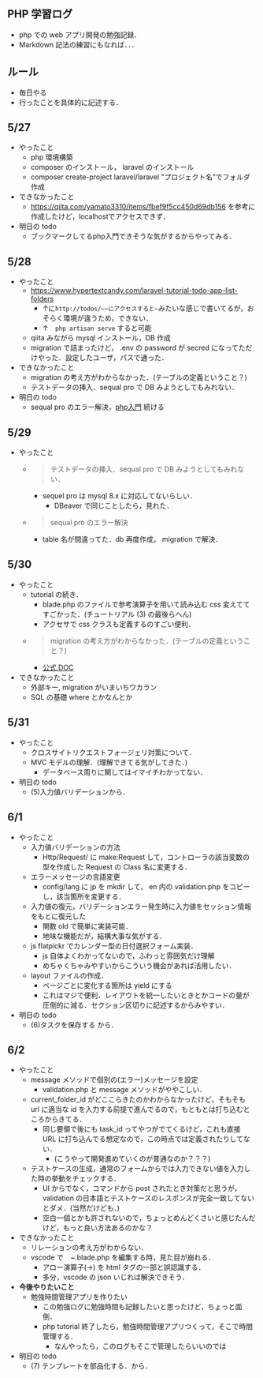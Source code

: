 PHP 学習ログ
---
- php での web アプリ開発の勉強記録．
- Markdown 記法の練習にもなれば．．．

## ルール
- 毎日やる
- 行ったことを具体的に記述する．

## 5/27
- やったこと
    - php 環境構築
    - composer のインストール， laravel のインストール
    - composer create-project laravel/laravel "プロジェクト名"でフォルダ作成
- できなかったこと
    - https://qiita.com/yamato3310/items/fbef9f5cc450d69db156 を参考に作成したけど，localhostでアクセスできず．
- 明日の todo
    - ブックマークしてるphp入門できそうな気がするからやってみる．

## 5/28
- やったこと
    - https://www.hypertextcandy.com/laravel-tutorial-todo-app-list-folders
        - ↑に`http://todos/~~にアクセスすると~`みたいな感じで書いてるが，おそらく環境が違うため，できない．
        - ↑　`php artisan serve` すると可能
    - qiita みながら mysql インストール，DB 作成
    - migration で詰まったけど， .env の password が secred になってただけやった．設定したユーザ，パスで通った．
- できなかったこと
    - migration の考え方がわからなかった．(テーブルの定義ということ？)
    - テストデータの挿入．sequal pro で DB みようとしてもみれない．
- 明日の todo 
    - sequal pro のエラー解決，[php入門](https://www.hypertextcandy.com/laravel-tutorial-todo-app-list-folders) 続ける
    
## 5/29
- やったこと
    - > テストデータの挿入．sequal pro で DB みようとしてもみれない．
        - sequel pro は mysql 8.x に対応してないらしい．
            - DBeaver で同じことしたら，見れた．
    - > sequal pro のエラー解決 
        - table 名が間違ってた．db 再度作成， migration で解決．

## 5/30
- やったこと
    - tutorial の続き．
        - blade.php のファイルで参考演算子を用いて読み込む css 変えててすごかった．(チュートリアル (3) の最後らへん)
        - アクセサで css クラスも定義するのすごい便利．
    - > migration の考え方がわからなかった．(テーブルの定義ということ？)
        - [公式 DOC](https://readouble.com/laravel/5.7/ja/migrations.html)
- できなかったこと
    - 外部キー, migration がいまいちワカラン
    - SQL の基礎 where とかなんとか

## 5/31
- やったこと
    - クロスサイトリクエストフォージェリ対策について．
    - MVC モデルの理解．(理解できてる気がしてきた．)
        - データベース周りに関してはイマイチわかってない．
- 明日の todo
    - (5)入力値バリデーションから．

## 6/1
- やったこと
    - 入力値バリデーションの方法
        - Http/Request/ に make:Request して，コントローラの該当変数の型を作成した Request の Class 名に変更する．
    - エラーメッセージの言語変更
        - config/lang に jp を mkdir して， en 内の validation.php をコピーし，該当箇所を変更する．
    - 入力値の復元，バリデーションエラー発生時に入力値をセッション情報をもとに復元した
        - 関数 old で簡単に実装可能．
        - 地味な機能だが，結構大事な気がする．
    - js flatpickr でカレンダー型の日付選択フォーム実装．
        - js 自体よくわかってないので，ふわっと雰囲気だけ理解
        - めちゃくちゃみやすいからこういう機会があれば活用したい．
    - layout ファイルの作成．
        - ページごとに変化する箇所は yield にする
        - これはマジで便利．レイアウトを統一したいときとかコードの量が圧倒的に減る．セクション区切りに記述するからみやすい．
- 明日の todo
    - (6)タスクを保存する から．

## 6/2
- やったこと
    - message メソッドで個別の(エラー)メッセージを設定
        - validation.php と message メソッドがややこしい．
    - current_folder_id がどここらきたのかわからなかったけど，そもそも url に適当な id を入力する前提で進んでるので，もともとは打ち込むところからきてる．
        - 同じ要領で後にも task_id ってやつがでてくるけど，これも直接 URL に打ち込んでる想定なので，この時点では定義されたりしてない．
            - (こうやって開発進めていくのが普通なのか？？？)
    - テストケースの生成，通常のフォームからでは入力できない値を入力した時の挙動をチェックする．
        - UI からでなく，コマンドから post されたとき対策だと思うが， validation の日本語とテストケースのレスポンスが完全一致してないとダメ．(当然だけども．)
        - 空白一個とかも許されないので，ちょっとめんどくさいと感じたんだけど，もっと良い方法あるのかな？
- できなかったこと
    - リレーションの考え方がわからない．
    - vscode で　\~.blade.php を編集する時，見た目が崩れる．
        - アロー演算子(->) を html タグの一部と誤認識する．
        - 多分，vscode の json いじれば解決できそう．
- **今後やりたいこと**
    - 勉強時間管理アプリを作りたい
        - この勉強ログに勉強時間も記録したいと思ったけど，ちょっと面倒．
        - php tutorial 終了したら，勉強時間管理アプリつくって，そこで時間管理する．
            - なんやったら，このログもそこで管理したらいいのでは
- 明日の todo
    - (7) テンプレートを部品化する．から．